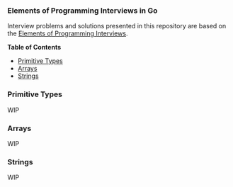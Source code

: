### Elements of Programming Interviews in Go

Interview problems and solutions presented in this repository are based on
the [Elements of Programming Interviews](https://elementsofprogramminginterviews.com/).

<!-- START doctoc generated TOC please keep comment here to allow auto update -->
<!-- DON'T EDIT THIS SECTION, INSTEAD RE-RUN doctoc TO UPDATE -->
**Table of Contents**

- [Primitive Types](#primitive-types)
- [Arrays](#arrays)
- [Strings](#strings)

<!-- END doctoc generated TOC please keep comment here to allow auto update -->

### Primitive Types
WIP

### Arrays
WIP

### Strings
WIP 
